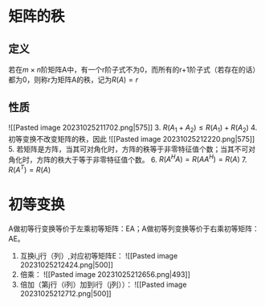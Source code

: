 # 矩阵的秩
## 定义
若在$m\times n$阶矩阵A中，有一个r阶子式不为0，而所有的r+1阶子式（若存在的话）都为0，则称r为矩阵A的秩，记为$R(A)=r$
## 性质
![[Pasted image 20231025211702.png|575]]
3. $R(A_1+A_2)\le R(A_1)+R(A_2)$ 
4. 初等变换不改变矩阵的秩，因此
![[Pasted image 20231025212220.png|575]]
5. 若矩阵是方阵，当其可对角化时，方阵的秩等于非零特征值个数；当其不可对角化时，方阵的秩大于等于非零特征值个数。
6. $R(A^HA)=R(AA^H)=R(A)$
7. $R(A^T)=R(A)$


# 初等变换
A做初等行变换等价于左乘初等矩阵：EA；A做初等列变换等价于右乘初等矩阵：AE。

1. 互换i,j行（列）,对应初等矩阵E：
![[Pasted image 20231025212424.png|500]]
2. 倍乘：
![[Pasted image 20231025212656.png|493]]
3. 倍加（第j行（i列）加到i行（j列））：
![[Pasted image 20231025212712.png|500]]

